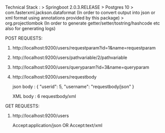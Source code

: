 
Technical Stack :
	> Springboot 2.0.3.RELEASE
	> Postgres 10
	> com.fasterxml.jackson.dataformat (In order to convert output into json or xml format using annotations provided by this package)
	> org.projectlombok (In order to generate getter/setter/tostring/hashcode etc also for generating logs)

POST REQUESTS:

1. http://localhost:9200/users/requestparam?id=1&name=requestparam
2. http://localhost:9200/users/pathvariable/2/pathvariable
3. http://localhost:9200/users/queryparam?id=3&name=queryparam
4. http://localhost:9200/users/requestbody

	json body :
	{
		"userid": 5,
		"username": "requestbody/json"
	}
	
	XML body :
	<Root>
		<UserId>6</UserId>
		<UserName>requestbody/xml</UserName>
	</Root>
	
GET REQUESTS:
	
1. http://localhost:9200/users

	Accept:application/json  OR
	Accept:text/xml